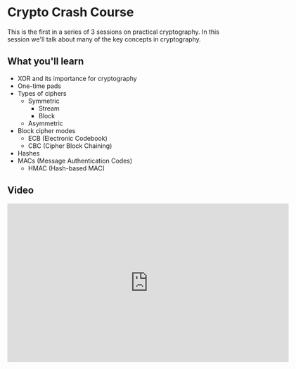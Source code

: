 Crypto Crash Course
===================

This is the first in a series of 3 sessions on practical cryptography.  In this session we'll talk about many of the key concepts in cryptography.

What you'll learn
-----------------

- XOR and its importance for cryptography
- One-time pads
- Types of ciphers
	- Symmetric
		- Stream
		- Block
	- Asymmetric
- Block cipher modes
	- ECB (Electronic Codebook)
	- CBC (Cipher Block Chaining)
- Hashes
- MACs (Message Authentication Codes)
	- HMAC (Hash-based MAC)

Video
-----

<iframe id="ytplayer" type="text/html" width="640" height="360" src="https://www.youtube-nocookie.com/embed/NTpzmPML42E?autoplay=0&origin=https://hacker101.com" frameborder="0"></iframe>

